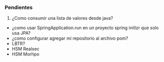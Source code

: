 ### Pendientes

1. ¿Como consumir una lista de valores desde java?
- ¿como usar SpringApplication.run en un proyecto spring initlzr que solo usa JPA?
- ¿como configurar agregar mi repositorio al archivo pom? 
- LBTR? 
- HSM Realsec 
- HSM Morhpo
